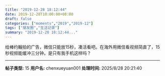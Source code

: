 ```yaml
---
title: "2019-12-28 18:12:44"
date: 2019-12-28T10:00:00+08:00
draft: false
categories: ["moments","2019","2019-12"]
tags: ["朋友圈","生活记录"]
summary: "2019-12-28 18:12:44..."
---
```


给棒约翰拍的广告，微信只能放15秒，凑活看吧。在海外用微信看视频简直了，15秒视频能缓冲三分钟。是只有我手机这样吗？

---

**帖子类型:** 15
**用户名:** chenxueyuan001
**处理时间:** 2025/8/28 20:21:40
